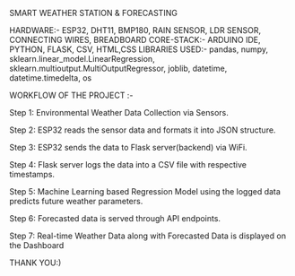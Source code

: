 SMART WEATHER STATION & FORECASTING

HARDWARE:- ESP32, DHT11, BMP180, RAIN SENSOR, LDR SENSOR, CONNECTING WIRES, BREADBOARD
CORE-STACK:- ARDUINO IDE, PYTHON, FLASK, CSV, HTML,CSS
LIBRARIES USED:- pandas, numpy, sklearn.linear_model.LinearRegression, sklearn.multioutput.MultiOutputRegressor, joblib, datetime, datetime.timedelta, os

WORKFLOW OF THE PROJECT :-

Step 1: Environmental Weather Data Collection via Sensors.

Step 2: ESP32 reads the sensor data and formats it into JSON structure. 

Step 3: ESP32 sends the data to Flask server(backend) via WiFi.

Step 4: Flask server logs the data into a CSV file with respective timestamps.

Step 5: Machine Learning based Regression Model using the logged data predicts future weather parameters.

Step 6: Forecasted data is served through API endpoints.

Step 7: Real-time Weather Data along with Forecasted Data is displayed on the Dashboard





THANK YOU:)

